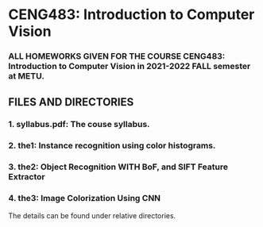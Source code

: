 # CENG483: Introduction to Computer Vision

### ALL HOMEWORKS GIVEN FOR THE COURSE CENG483: Introduction to Computer Vision in 2021-2022 FALL semester at METU.

## FILES AND DIRECTORIES

### 1. syllabus.pdf: The couse syllabus.
### 2. the1: Instance recognition using color histograms. 
### 3. the2: Object Recognition WITH BoF, and SIFT Feature Extractor
### 4. the3: Image Colorization Using CNN

The details can be found under relative directories.
